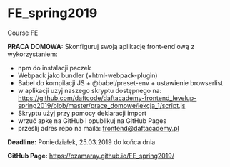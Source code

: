 # FE_spring2019
Course FE

**PRACA DOMOWA:**
Skonfiguruj swoją aplikację front-end'ową z wykorzystaniem:
* npm do instalacji paczek
* Webpack jako bundler (+html-webpack-plugin)
* Babel do kompilacji JS + @babel/preset-env + ustawienie browserlist
* w aplikacji użyj naszego skryptu dostępnego na: https://github.com/daftcode/daftacademy-frontend_levelup-spring2019/blob/master/prace_domowe/lekcja_1/script.js
* Skryptu użyj przy pomocy deklaracji import
* wrzuć apkę na GitHub i opublikuj na GitHub Pages
* prześlij adres repo na maila: frontend@daftacademy.pl

__Deadline:__ Poniedziałek, 25.03.2019 do końca dnia

__GitHub Page:__ https://ozamaray.github.io/FE_spring2019/
